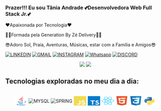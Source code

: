 ### Prazer!!! Eu sou Tânia Andrade 💕Desenvolvedora Web Full Stack Jr.💕

❤️Apaixonada por Tecnologia❤️

👩‍🎓Formada pela Generation By Zé Delivery👩‍🎓

😎Adoro Sol, Praia, Aventuras, Músicas, estar com a Família e Amigos😎


[![LINKEDIN](https://img.shields.io/badge/LinkedIn-0077B5?style=for-the-badge&logo=linkedin&logoColor=white)](https://www.linkedin.com/in/tania-aparecida-da-rocha-andrade/)
[![GMAIL](https://img.shields.io/badge/Gmail-D14836?style=for-the-badge&logo=gmail&logoColor=white)](https://mail.google.com/mail/ta.nia198477@gmail.com)
[![INSTAGRAM](https://img.shields.io/badge/Instagram-E4405F?style=for-the-badge&logo=instagram&logoColor=white)](https://www.instagram.com/taniaandrade1984/)
[![Whatsapp](https://img.shields.io/badge/WhatsApp-25D366?style=for-the-badge&logo=whatsapp&logoColor=white)](https://wa.me/+5511980326635)
[![DISCORD](https://img.shields.io/badge/Discord-7289DA?style=for-the-badge&logo=discord&logoColor=white)](https://discord.com/channels/@me)



<div align="center">
  
<img height="150em" src="https://github-readme-stats.vercel.app/api?username=TaniaAndrade1984&count_private=true&theme=dracula"/>
  <img height="150em" src="https://github-readme-stats.vercel.app/api/top-langs/?username=TaniaAndrade1984&layout=compact&langs_count=7&theme=dracula"/>
</div> 




## Tecnologias exploradas no meu dia a dia:


<div style="display: inline_block" align="center" ><br>
  <img align="center" alt="Tania-Java" height="30" width="40" src="https://raw.githubusercontent.com/devicons/devicon/master/icons/java/java-original.svg">
  <img align="center" alt="MYSQL" src="https://img.shields.io/badge/MySQL-00000F?style=for-the-badge&logo=mysql&logoColor=white"/>
  <img align="center" alt="SPRING" src="https://img.shields.io/badge/Spring-6DB33F?style=for-the-badge&logo=spring&logoColor=white"/>
  <img align="center" alt="Tania-Js" height="30" width="40" src="https://raw.githubusercontent.com/devicons/devicon/master/icons/javascript/javascript-plain.svg">
  <img align="center" alt="Tania-Ts" height="30" width="40" src="https://raw.githubusercontent.com/devicons/devicon/master/icons/typescript/typescript-plain.svg">
  <img align="center" alt="Tania-React" height="30" width="40" src="https://raw.githubusercontent.com/devicons/devicon/master/icons/react/react-original.svg">
  <img align="center" alt="Tania-HTML" height="30" width="40" src="https://raw.githubusercontent.com/devicons/devicon/master/icons/html5/html5-original.svg">
  <img align="center" alt="Tania-CSS" height="30" width="40" src="https://raw.githubusercontent.com/devicons/devicon/master/icons/css3/css3-original.svg">
  <img align="center" alt="Tania-Python" height="30" width="40" src="https://raw.githubusercontent.com/devicons/devicon/master/icons/python/python-original.svg">
</div>
